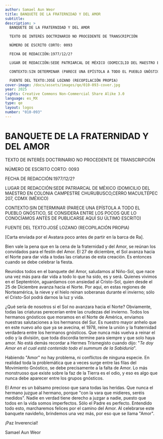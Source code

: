 ```yaml
---
author: Samael Aun Weor
title: BANQUETE DE LA FRATERNIDAD Y DEL AMOR
subtitle:
description: >
  BANQUETE DE LA FRATERNIDAD Y DEL AMOR

  TEXTO DE INTERÉS DOCTRINARIO NO PROCEDENTE DE TRANSCRIPCIÓN

  NÚMERO DE ESCRITO CORTO: 0093

  FECHA DE REDACCIÓN:1977/12/2?

  LUGAR DE REDACCIÓN:SEDE PATRIARCAL DE MÉXICO (DOMICILIO DEL MAESTRO EN COLONIA CAMPESTRE CHURUBUSCO,CERRO MACUILTÉPEC 207, CDMX (MÉXICO)

  CONTEXTO:SIN DETERMINAR (PARECE UNA EPÍSTOLA A TODO EL PUEBLO GNÓSTICO, SE CONSIDERA ENTRE LOS POCOS QUE LO CONOCÍAMOS ANTES DE PUBLICARSE AQUÍ SU ÚLTIMO ESCRITO)

  FUENTE DEL TEXTO:JOSÉ LOZANO (RECOPILACIÓN PROPIA)
cover-image: /docs/assets/images/qe/010-093-cover.jpg
year: 2025
rights: Creative Commons Non-Commercial Share Alike 3.0
language: es_MX
type: qe
layout: logos
number: "010-093"
---
```

# BANQUETE DE LA FRATERNIDAD Y DEL AMOR

TEXTO DE INTERÉS DOCTRINARIO NO PROCEDENTE DE TRANSCRIPCIÓN

NÚMERO DE ESCRITO CORTO: 0093

FECHA DE REDACCIÓN:1977/12/2?

LUGAR DE REDACCIÓN:SEDE PATRIARCAL DE MÉXICO (DOMICILIO DEL MAESTRO EN COLONIA CAMPESTRE CHURUBUSCO,CERRO MACUILTÉPEC 207, CDMX (MÉXICO)

CONTEXTO:SIN DETERMINAR (PARECE UNA EPÍSTOLA A TODO EL PUEBLO GNÓSTICO, SE CONSIDERA ENTRE LOS POCOS QUE LO CONOCÍAMOS ANTES DE PUBLICARSE AQUÍ SU ÚLTIMO ESCRITO)

FUENTE DEL TEXTO:JOSÉ LOZANO (RECOPILACIÓN PROPIA)

[Carta enviada por el Avatara poco antes de partir en la barca de Ra].

Bien vale la pena que en la cena de la fraternidad y del Amor, se reúnan los convidados para el festín del Amor. El 27 de diciembre, el Sol avanza hacia el Norte para dar vida a todas las criaturas de esta creación. Es entonces cuando se debe celebrar la fiesta.

Reunidos todos en el banquete del Amor, saludamos al Niño-Sol, que nace una vez más para dar vida a todo lo que ha sido, es y será. Quienes vivimos en el Septentrión, aguardamos con ansiedad al Cristo-Sol, quien desde el 25 de Diciembre avanza hacia el Norte. Por aquí, en estas regiones de Norteamérica, la nieve y el hielo reinan soberanas durante el invierno; sólo el Cristo-Sol podrá darnos la luz y vida.

¿Qué sería de nosotros si el Sol no avanzara hacia el Norte? Obviamente, todas las criaturas perecerían entre las crudezas del invierno. Todos los hermanos gnósticos que moramos en el Norte de América, enviamos nuestras salutaciones a los hermanos del Sur. Es nuestro mayor anhelo que en este nuevo año que ya se avecina, el 1978, reine la unión y la fraternidad verdadera entre los hermanos gnósticos. Que nunca más vuelva a reinar el odio y la división, que toda discordia termine para siempre y que solo haya amor. No está demás recordar a Hermes Trismegisto cuando dijo: "*Te doy Amor en el cual está contenido todo el summum de la Sabiduría*".

Habiendo "Amor" no hay problema, ni conflictos de ninguna especie. En realidad toda la problemática que a veces surge entre las filas del Movimiento Gnóstico, se debe precisamente a la falta de Amor. Lo más monstruoso que existe sobre la faz de la Tierra es el odio, y eso es algo que nunca debe aparecer entre los grupos gnósticos.

El Amor es un bálsamo precioso que sana todas las heridas. Que nunca el hermano juzgue al hermano, porque "con la vara que midieres, seréis medidos". Nadie en verdad tiene derecho a juzgar a nadie, puesto que todos en la vida somos imperfectos. Sólo el Padre es perfecto. Entendido todo esto, marcharemos felices por el camino del Amor. Al celebrarse este banquete navideño, brindemos una vez más, por eso que se llama "Amor".

¡Paz Inverencial!

Samael Aun Weor

